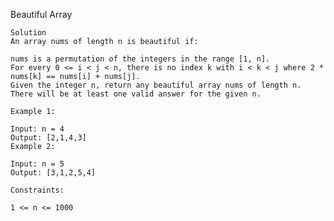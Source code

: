 Beautiful Array

    Solution
    An array nums of length n is beautiful if:

    nums is a permutation of the integers in the range [1, n].
    For every 0 <= i < j < n, there is no index k with i < k < j where 2 * nums[k] == nums[i] + nums[j].
    Given the integer n, return any beautiful array nums of length n. There will be at least one valid answer for the given n.

    Example 1:

    Input: n = 4
    Output: [2,1,4,3]
    Example 2:

    Input: n = 5
    Output: [3,1,2,5,4]

    Constraints:

    1 <= n <= 1000